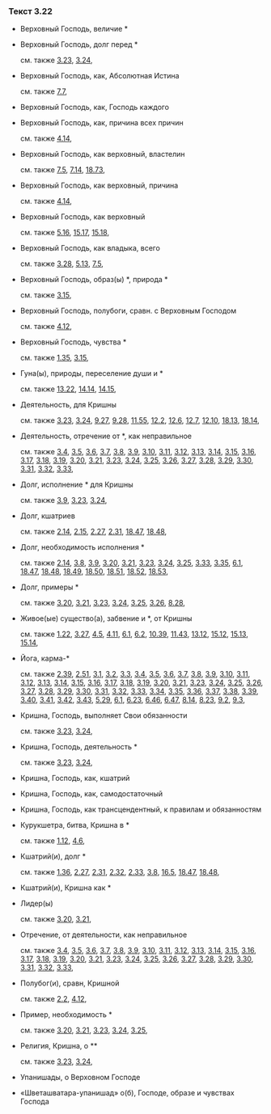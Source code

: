 ### Текст 3.22
	
- Верховный Господь, величие *

	
- Верховный Господь, долг перед *

	см. также  [3.23](../03/0323.md),  [3.24](../03/0324.md), 
	
- Верховный Господь, как, Абсолютная Истина

	см. также  [7.7](../07/0707.md), 
	
- Верховный Господь, как, Господь каждого

	
- Верховный Господь, как, причина всех причин

	см. также  [4.14](../04/0414.md), 
	
- Верховный Господь, как верховный, властелин

	см. также  [7.5](../07/0705.md),  [7.14](../07/0714.md),  [18.73](../18/1873.md), 
	
- Верховный Господь, как верховный, причина

	см. также  [4.14](../04/0414.md), 
	
- Верховный Господь, как верховный

	см. также  [5.16](../05/0516.md),  [15.17](../15/1517.md),  [15.18](../15/1518.md), 
	
- Верховный Господь, как владыка, всего

	см. также  [3.28](../03/0328.md),  [5.13](../05/0513.md),  [7.5](../07/0705.md), 
	
- Верховный Господь, образ(ы) *, природа *

	см. также  [3.15](../03/0315.md), 
	
- Верховный Господь, полубоги, сравн. с Верховным Господом

	см. также  [4.12](../04/0412.md), 
	
- Верховный Господь, чувства *

	см. также  [1.35](../01/0135.md),  [3.15](../03/0315.md), 
	
- Гуна(ы), природы, переселение души и *

	см. также  [13.22](../13/1322.md),  [14.14](../14/1414.md),  [14.15](../14/1415.md), 
	
- Деятельность, для Кришны

	см. также  [3.23](../03/0323.md),  [3.24](../03/0324.md),  [9.27](../09/0927.md),  [9.28](../09/0928.md),  [11.55](../11/1155.md),  [12.2](../12/1202.md),  [12.6](../12/1206.md),  [12.7](../12/1207.md),  [12.10](../12/1210.md),  [18.13](../18/1813.md),  [18.14](../18/1814.md), 
	
- Деятельность, отречение от *, как неправильное

	см. также  [3.4](../03/0304.md),  [3.5](../03/0305.md),  [3.6](../03/0306.md),  [3.7](../03/0307.md),  [3.8](../03/0308.md),  [3.9](../03/0309.md),  [3.10](../03/0310.md),  [3.11](../03/0311.md),  [3.12](../03/0312.md),  [3.13](../03/0313.md),  [3.14](../03/0314.md),  [3.15](../03/0315.md),  [3.16](../03/0316.md),  [3.17](../03/0317.md),  [3.18](../03/0318.md),  [3.19](../03/0319.md),  [3.20](../03/0320.md),  [3.21](../03/0321.md),  [3.23](../03/0323.md),  [3.24](../03/0324.md),  [3.25](../03/0325.md),  [3.26](../03/0326.md),  [3.27](../03/0327.md),  [3.28](../03/0328.md),  [3.29](../03/0329.md),  [3.30](../03/0330.md),  [3.31](../03/0331.md),  [3.32](../03/0332.md),  [3.33](../03/0333.md), 
	
- Долг, исполнение * для Кришны

	см. также  [3.9](../03/0309.md),  [3.23](../03/0323.md),  [3.24](../03/0324.md), 
	
- Долг, кшатриев

	см. также  [2.14](../02/0214.md),  [2.15](../02/0215.md),  [2.27](../02/0227.md),  [2.31](../02/0231.md),  [18.47](../18/1847.md),  [18.48](../18/1848.md), 
	
- Долг, необходимость исполнения *

	см. также  [2.14](../02/0214.md),  [3.8](../03/0308.md),  [3.9](../03/0309.md),  [3.20](../03/0320.md),  [3.21](../03/0321.md),  [3.23](../03/0323.md),  [3.24](../03/0324.md),  [3.25](../03/0325.md),  [3.33](../03/0333.md),  [3.35](../03/0335.md),  [6.1](../06/0601.md),  [18.47](../18/1847.md),  [18.48](../18/1848.md),  [18.49](../18/1849.md),  [18.50](../18/1850.md),  [18.51](../18/1851.md),  [18.52](../18/1852.md),  [18.53](../18/1853.md), 
	
- Долг, примеры *

	см. также  [3.20](../03/0320.md),  [3.21](../03/0321.md),  [3.23](../03/0323.md),  [3.24](../03/0324.md),  [3.25](../03/0325.md),  [3.26](../03/0326.md),  [8.28](../08/0828.md), 
	
- Живое(ые) существо(а), забвение и *, от Кришны

	см. также  [1.22](../01/0122.md),  [3.27](../03/0327.md),  [4.5](../04/0405.md),  [4.11](../04/0411.md),  [6.1](../06/0601.md),  [6.2](../06/0602.md),  [10.39](../10/1039.md),  [11.43](../11/1143.md),  [13.12](../13/1312.md),  [15.12](../15/1512.md),  [15.13](../15/1513.md),  [15.14](../15/1514.md), 
	
- Йога, карма-*

	см. также  [2.39](../02/0239.md),  [2.51](../02/0251.md),  [3.1](../03/0301.md),  [3.2](../03/0302.md),  [3.3](../03/0303.md),  [3.4](../03/0304.md),  [3.5](../03/0305.md),  [3.6](../03/0306.md),  [3.7](../03/0307.md),  [3.8](../03/0308.md),  [3.9](../03/0309.md),  [3.10](../03/0310.md),  [3.11](../03/0311.md),  [3.12](../03/0312.md),  [3.13](../03/0313.md),  [3.14](../03/0314.md),  [3.15](../03/0315.md),  [3.16](../03/0316.md),  [3.17](../03/0317.md),  [3.18](../03/0318.md),  [3.19](../03/0319.md),  [3.20](../03/0320.md),  [3.21](../03/0321.md),  [3.23](../03/0323.md),  [3.24](../03/0324.md),  [3.25](../03/0325.md),  [3.26](../03/0326.md),  [3.27](../03/0327.md),  [3.28](../03/0328.md),  [3.29](../03/0329.md),  [3.30](../03/0330.md),  [3.31](../03/0331.md),  [3.32](../03/0332.md),  [3.33](../03/0333.md),  [3.34](../03/0334.md),  [3.35](../03/0335.md),  [3.36](../03/0336.md),  [3.37](../03/0337.md),  [3.38](../03/0338.md),  [3.39](../03/0339.md),  [3.40](../03/0340.md),  [3.41](../03/0341.md),  [3.42](../03/0342.md),  [3.43](../03/0343.md),  [5.29](../05/0529.md),  [6.1](../06/0601.md),  [6.23](../06/0623.md),  [6.46](../06/0646.md),  [6.47](../06/0647.md),  [8.14](../08/0814.md),  [8.23](../08/0823.md),  [9.2](../09/0902.md),  [9.3](../09/0903.md), 
	
- Кришна, Господь, выполняет Свои обязанности

	см. также  [3.23](../03/0323.md),  [3.24](../03/0324.md), 
	
- Кришна, Господь, деятельность *

	см. также  [3.23](../03/0323.md),  [3.24](../03/0324.md), 
	
- Кришна, Господь, как, кшатрий

	
- Кришна, Господь, как, самодостаточный

	
- Кришна, Господь, как трансцендентный, к правилам и обязанностям

	
- Курукшетра, битва, Кришна в *

	см. также  [1.12](../01/0112.md),  [4.6](../04/0406.md), 
	
- Кшатрий(и), долг *

	см. также  [1.36](../01/0136.md),  [2.27](../02/0227.md),  [2.31](../02/0231.md),  [2.32](../02/0232.md),  [2.33](../02/0233.md),  [3.8](../03/0308.md),  [16.5](../16/1605.md),  [18.47](../18/1847.md),  [18.48](../18/1848.md), 
	
- Кшатрий(и), Кришна как *

	
- Лидер(ы)

	см. также  [3.20](../03/0320.md),  [3.21](../03/0321.md), 
	
- Отречение, от деятельности, как неправильное

	см. также  [3.4](../03/0304.md),  [3.5](../03/0305.md),  [3.6](../03/0306.md),  [3.7](../03/0307.md),  [3.8](../03/0308.md),  [3.9](../03/0309.md),  [3.10](../03/0310.md),  [3.11](../03/0311.md),  [3.12](../03/0312.md),  [3.13](../03/0313.md),  [3.14](../03/0314.md),  [3.15](../03/0315.md),  [3.16](../03/0316.md),  [3.17](../03/0317.md),  [3.18](../03/0318.md),  [3.19](../03/0319.md),  [3.20](../03/0320.md),  [3.21](../03/0321.md),  [3.23](../03/0323.md),  [3.24](../03/0324.md),  [3.25](../03/0325.md),  [3.26](../03/0326.md),  [3.27](../03/0327.md),  [3.28](../03/0328.md),  [3.29](../03/0329.md),  [3.30](../03/0330.md),  [3.31](../03/0331.md),  [3.32](../03/0332.md),  [3.33](../03/0333.md), 
	
- Полубог(и), сравн, Кришной

	см. также  [2.2](../02/0202.md),  [4.12](../04/0412.md), 
	
- Пример, необходимость *

	см. также  [3.20](../03/0320.md),  [3.21](../03/0321.md),  [3.23](../03/0323.md),  [3.24](../03/0324.md),  [3.25](../03/0325.md), 
	
- Религия, Кришна, о **

	см. также  [3.23](../03/0323.md),  [3.24](../03/0324.md), 
	
- Упанишады, о Верховном Господе

	
- «Шветашватара-упанишад» о(б), Господе, образе и чувствах Господа

